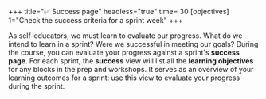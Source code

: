 +++
title="✅ Success page"
headless="true"
time= 30
[objectives]
    1="Check the success criteria for a sprint week"
+++

As self-educators, we must learn to evaluate our progress. What do we intend to learn in a sprint? Were we successful in meeting our goals? During the course, you can evaluate your progress against a sprint's **success page**. For each sprint, the **success** view will list all the **learning objectives** for any blocks in the prep and workshops. It serves as an overview of your learning outcomes for a sprint: use this view to evaluate your progress during the sprint.
